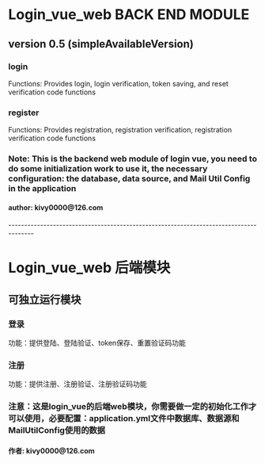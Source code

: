 <h1>Login_vue_web BACK END MODULE</h1>
<h2>version 0.5 (simpleAvailableVersion)</h2>
<h3>login</h3>
Functions: Provides login, login verification, token saving, and reset verification code functions
<h3>register</h3>
Functions: Provides registration, registration verification, registration verification code functions
<h3>Note: This is the backend web module of login vue, you need to do some initialization work to use it, the necessary configuration: the database, data source, and Mail Util Config in the application
</h3>
<h4>author: kivy0000@126.com</h4>
--------------------------------------------------------------------------------------
<h1>Login_vue_web 后端模块</h1>
<h2>可独立运行模块</h2>
<h3>登录</h3>
功能：提供登陆、登陆验证、token保存、重置验证码功能
<h3>注册</h3>
功能：提供注册、注册验证、注册验证码功能
<h3>注意：这是login_vue的后端web模块，你需要做一定的初始化工作才可以使用，必要配置：application.yml文件中数据库、数据源和MailUtilConfig使用的数据
</h3>

<h4>作者: kivy0000@126.com</h4>